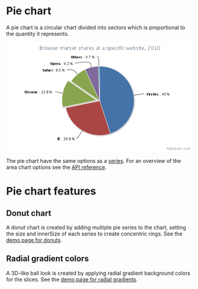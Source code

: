 Pie chart
=========

A pie chart is a circular chart divided into sectors which is proportional to the quantity it represents.

![pie.png](pie.png)

The pie chart have the same options as a [series](https://highcharts.com/docs/chart-concepts/series). For an overview of the area chart options see the [API reference](https://api.highcharts.com/highcharts/plotOptions.pie).

Pie chart features
==================

Donut chart
-----------

A donut chart is created by adding multiple pie series to the chart, setting the size and innerSize of each series to create concentric rings. See the [demo page for donuts](https://highcharts.com/demo/pie-donut).

Radial gradient colors
----------------------

A 3D-like ball look is created by applying radial gradient background colors for the slices. See the [demo page for radial gradients](https://highcharts.com/demo/pie-gradient).